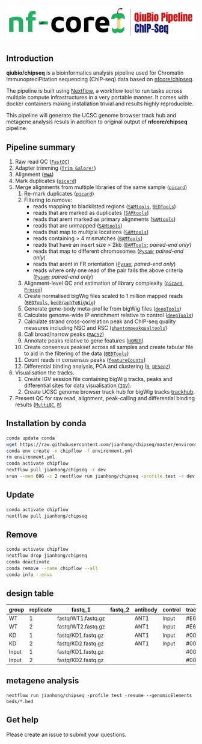 # ![qiubio-nf-core/chipseq](assets/chipseqlogo.png)

## Introduction

**qiubio/chipseq** is a bioinformatics analysis pipeline used for Chromatin ImmunopreciPitation sequencing (ChIP-seq) data based on [nfcore/chipseq](https://nf-co.re/chipseq).

The pipeline is built using [Nextflow](https://www.nextflow.io), a workflow tool to run tasks across multiple compute infrastructures in a very portable manner. It comes with docker containers making installation trivial and results highly reproducible.

This pipeline will generate the UCSC genome browser track hub and metagene analysis
resuls in addition to original output of **nfcore/chipseq** pipeline.

## Pipeline summary

1. Raw read QC ([`FastQC`](https://www.bioinformatics.babraham.ac.uk/projects/fastqc/))
2. Adapter trimming ([`Trim Galore!`](https://www.bioinformatics.babraham.ac.uk/projects/trim_galore/))
3. Alignment ([`BWA`](https://sourceforge.net/projects/bio-bwa/files/))
4. Mark duplicates ([`picard`](https://broadinstitute.github.io/picard/))
5. Merge alignments from multiple libraries of the same sample ([`picard`](https://broadinstitute.github.io/picard/))
    1. Re-mark duplicates ([`picard`](https://broadinstitute.github.io/picard/))
    2. Filtering to remove:
        * reads mapping to blacklisted regions ([`SAMtools`](https://sourceforge.net/projects/samtools/files/samtools/), [`BEDTools`](https://github.com/arq5x/bedtools2/))
        * reads that are marked as duplicates ([`SAMtools`](https://sourceforge.net/projects/samtools/files/samtools/))
        * reads that arent marked as primary alignments ([`SAMtools`](https://sourceforge.net/projects/samtools/files/samtools/))
        * reads that are unmapped ([`SAMtools`](https://sourceforge.net/projects/samtools/files/samtools/))
        * reads that map to multiple locations ([`SAMtools`](https://sourceforge.net/projects/samtools/files/samtools/))
        * reads containing > 4 mismatches ([`BAMTools`](https://github.com/pezmaster31/bamtools))
        * reads that have an insert size > 2kb ([`BAMTools`](https://github.com/pezmaster31/bamtools); *paired-end only*)
        * reads that map to different chromosomes ([`Pysam`](http://pysam.readthedocs.io/en/latest/installation.html); *paired-end only*)
        * reads that arent in FR orientation ([`Pysam`](http://pysam.readthedocs.io/en/latest/installation.html); *paired-end only*)
        * reads where only one read of the pair fails the above criteria ([`Pysam`](http://pysam.readthedocs.io/en/latest/installation.html); *paired-end only*)
    3. Alignment-level QC and estimation of library complexity ([`picard`](https://broadinstitute.github.io/picard/), [`Preseq`](http://smithlabresearch.org/software/preseq/))
    4. Create normalised bigWig files scaled to 1 million mapped reads ([`BEDTools`](https://github.com/arq5x/bedtools2/), [`bedGraphToBigWig`](http://hgdownload.soe.ucsc.edu/admin/exe/))
    5. Generate gene-body meta-profile from bigWig files ([`deepTools`](https://deeptools.readthedocs.io/en/develop/content/tools/plotProfile.html))
    6. Calculate genome-wide IP enrichment relative to control ([`deepTools`](https://deeptools.readthedocs.io/en/develop/content/tools/plotFingerprint.html))
    7. Calculate strand cross-correlation peak and ChIP-seq quality measures including NSC and RSC ([`phantompeakqualtools`](https://github.com/kundajelab/phantompeakqualtools))
    8. Call broad/narrow peaks ([`MACS2`](https://github.com/taoliu/MACS))
    9. Annotate peaks relative to gene features ([`HOMER`](http://homer.ucsd.edu/homer/download.html))
    10. Create consensus peakset across all samples and create tabular file to aid in the filtering of the data ([`BEDTools`](https://github.com/arq5x/bedtools2/))
    11. Count reads in consensus peaks ([`featureCounts`](http://bioinf.wehi.edu.au/featureCounts/))
    12. Differential binding analysis, PCA and clustering ([`R`](https://www.r-project.org/), [`DESeq2`](https://bioconductor.org/packages/release/bioc/html/DESeq2.html))
6. Visualisation the tracks.
    1. Create IGV session file containing bigWig tracks, peaks and differential sites for data visualisation ([`IGV`](https://software.broadinstitute.org/software/igv/)).
    2. Create UCSC genome browser track hub for bigWig tracks [trackhub](https://daler.github.io/trackhub/quickstart.html).
7. Present QC for raw read, alignment, peak-calling and differential binding results ([`MultiQC`](http://multiqc.info/), [`R`](https://www.r-project.org/))
     


## Installation by conda

```bash
conda update conda
wget https://raw.githubusercontent.com/jianhong/chipseq/master/environment.yml
conda env create -n chipflow -f environment.yml
rm environment.yml
conda activate chipflow
nextflow pull jianhong/chipseq -r dev
srun --mem 60G -c 2 nextflow run jianhong/chipseq -profile test -r dev
```

## Update

```bash
conda activate chipflow
nextflow pull jianhong/chipseq
```

## Remove

```bash
conda activate chipflow
nextflow drop jianhong/chipseq
conda deactivate
conda remove --name chipflow --all
conda info --envs
```


## design table

| group | replicate | fastq_1 | fastq_2 | antibody | control | track_color | track_group |
|-------|-----------|---------|---------|----------|---------|-------------|-------------|
| WT | 1 | fastq/WT1.fastq.gz| | ANT1 | Input | #E69F00 | SAMPLE |
| WT | 2 | fastq/WT2.fastq.gz| | ANT1 | Input | #E69F00 | SAMPLE |
| KD | 1 | fastq/KD1.fastq.gz| | ANT1 | Input | #0000FF | SAMPLE |
| KD | 2 | fastq/KD2.fastq.gz| | ANT1 | Input | #0000FF | SAMPLE |
| Input | 1 | fastq/KD1.fastq.gz| |  |  | #000000 | SAMPLE |
| Input | 2 | fastq/KD2.fastq.gz| |  |  | #000000 | SAMPLE |

## metagene analysis

```
nextflow run jianhong/chipseq -profile test -resume --genomicElements beds/*.bed
```

## Get help

Please create an issue to submit your questions.

